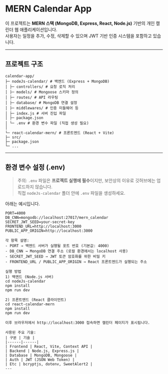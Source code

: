 # MERN Calendar App

이 프로젝트는 **MERN 스택 (MongoDB, Express, React, Node.js)** 기반의 개인 캘린더 웹 애플리케이션입니다.  
사용자는 일정을 추가, 수정, 삭제할 수 있으며 JWT 기반 인증 시스템을 포함하고 있습니다.

---
## 프로젝트 구조
```
calendar-app/
├─ nodeJs-calendar/ # 백엔드 (Express + MongoDB)
│ ├─ controllers/ # 요청 로직 처리
│ ├─ models/ # Mongoose 스키마 정의
│ ├─ routes/ # API 라우팅
│ ├─ database/ # MongoDB 연결 설정
│ ├─ middlewares/ # 인증 미들웨어 등
│ ├─ index.js # 서버 진입 파일
│ ├─ package.json
│ └─ .env # 환경 변수 파일 (직접 생성 필요)
│
└─ react-calendar-mern/ # 프론트엔드 (React + Vite)
├─ src/
├─ package.json
└─ ...
```
---

## 환경 변수 설정 (.env)

> 주의: `.env` 파일은 **프로젝트 실행에 필수**이지만, 보안상의 이유로 깃허브에는 업로드하지 않습니다.  
> 직접 `nodeJs-calendar` 폴더 안에 `.env` 파일을 생성하세요.  

아래는 예시입니다.

```env
PORT=4000
DB_CNN=mongodb://localhost:27017/mern_calendar
SECRET_JWT_SEED=your-secret-key
FRONTEND_URL=http://localhost:3000
PUBLIC_APP_ORIGIN=http://localhost:3000

각 항목 설명:
- PORT → 백엔드 서버가 실행될 포트 번호 (기본값: 4000)
- DB_CNN → MongoDB 연결 주소 (로컬 환경에서는 localhost 사용)
- SECRET_JWT_SEED → JWT 토큰 암호화를 위한 비밀 키
- FRONTEND_URL / PUBLIC_APP_ORIGIN → React 프론트엔드가 실행되는 주소

실행 방법
1) 백엔드 (Node.js 서버)
cd nodeJs-calendar
npm install
npm run dev

2) 프론트엔드 (React 클라이언트)
cd react-calendar-mern
npm install
npm run dev

이후 브라우저에서 http://localhost:3000 접속하면 캘린더 페이지가 표시됩니다.

사용된 주요 기술:
| 구분 | 기술 |
|------|------|
| Frontend | React, Vite, Context API |
| Backend | Node.js, Express.js |
| Database | MongoDB, Mongoose |
| Auth | JWT (JSON Web Token) |
| Etc | bcryptjs, dotenv, SweetAlert2 |
---
